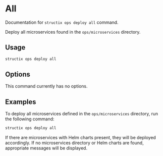 # All

Documentation for `structix ops deploy all` command.

Deploy all microservices found in the `ops/microservices` directory.

## Usage

```bash
structix ops deploy all
```

## Options

This command currently has no options.

## Examples

To deploy all microservices defined in the `ops/microservices` directory, run the following command:

```bash
structix ops deploy all
```

If there are microservices with Helm charts present, they will be deployed accordingly. If no microservices directory or Helm charts are found, appropriate messages will be displayed.